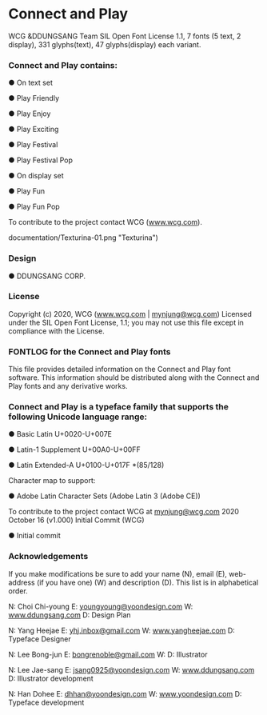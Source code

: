 # Connect and Play

WCG &DDUNGSANG Team SIL Open Font License 1.1, 7 fonts (5 text, 2 display), 331 glyphs(text), 47 glyphs(display) each variant.


### Connect and Play contains:

●	On text set

●	Play Friendly

●	Play Enjoy

●	Play Exciting

●	Play Festival

● Play	Festival Pop

●	On display set

●	Play Fun

●	Play Fun Pop

To contribute to the project contact WCG (www.wcg.com).

documentation/Texturina-01.png "Texturina")


### Design
●	DDUNGSANG CORP.


### License
Copyright (c) 2020, WCG (www.wcg.com | mynjung@wcg.com)
Licensed under the SIL Open Font License, 1.1; you may not use this file except in compliance with the License.


### FONTLOG for the Connect and Play fonts
This file provides detailed information on the Connect and Play font software.
This information should be distributed along with the Connect and Play fonts and any derivative works.


### Connect and Play is a typeface family that supports the following Unicode language range:

●	Basic Latin U+0020-U+007E

●	Latin-1 Supplement U+00A0-U+00FF

●	Latin Extended-A U+0100-U+017F *(85/128)

Character map to support:

●	Adobe Latin Character Sets (Adobe Latin 3 (Adobe CE))

To contribute to the project contact WCG at mynjung@wcg.com
2020 October 16 (v1.000) Initial Commit (WCG)

●	Initial commit


### Acknowledgements
If you make modifications be sure to add your name (N), email (E), web-address (if you have one) (W) and description (D). This list is in alphabetical order.

N: Choi Chi-young
E: youngyoung@yoondesign.com
W: www.ddungsang.com
D: Design Plan

N: Yang Heejae
E: yhj.inbox@gmail.com
W: www.yangheejae.com
D: Typeface Designer

N: Lee Bong-jun
E: bongrenoble@gmail.com
W: 
D: Illustrator

N: Lee Jae-sang
E: jsang0925@yoondesign.com
W: www.ddungsang.com
D: Illustrator development

N: Han Dohee
E: dhhan@yoondesign.com
W: www.yoondesign.com
D: Typeface development

